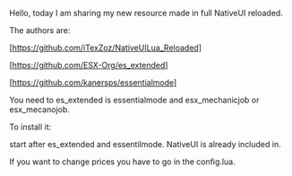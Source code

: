 Hello, today I am sharing my new resource made in full NativeUI reloaded.



The authors are:

[https://github.com/iTexZoz/NativeUILua_Reloaded]

[https://github.com/ESX-Org/es_extended]

[https://github.com/kanersps/essentialmode]

You need to es_extended is essentialmode and esx_mechanicjob or esx_mecanojob.

To install it:

start after es_extended and essentilmode. NativeUI is already included in.

If you want to change prices you have to go in the config.lua.
